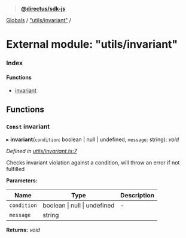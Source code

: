 > **[@directus/sdk-js](../README.md)**

[Globals](../README.md) / ["utils/invariant"](_utils_invariant_.md) /

# External module: "utils/invariant"

### Index

#### Functions

* [invariant](_utils_invariant_.md#const-invariant)

## Functions

### `Const` invariant

▸ **invariant**(`condition`: boolean | null | undefined, `message`: string): *void*

*Defined in [utils/invariant.ts:7](https://github.com/janbiasi/sdk-js/blob/b445ae7/src/utils/invariant.ts#L7)*

Checks invariant violation against a condition, will throw an error if not fulfilled

**Parameters:**

Name | Type | Description |
------ | ------ | ------ |
`condition` | boolean \| null \| undefined | - |
`message` | string |   |

**Returns:** *void*